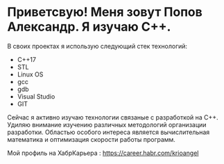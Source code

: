 # Приветсвую! Меня зовут Попов Александр. Я изучаю C++.
 
 В своих проектах я использую следующий стек технологий:
 * С++17
 * STL
 * Linux OS
 * gcc
 * gdb
 * Visual Studio
 * GIT
 
 Сейчас я активно изучаю технологии связаные с разработкой на C++. Удиляю внимание изучению различных методологий организации разработки.
 Областью особого интереса является вычислительная математика и оптимизация скорости работы программ. 
 
 Мой профиль на ХабрКарьера : https://career.habr.com/krioangel
